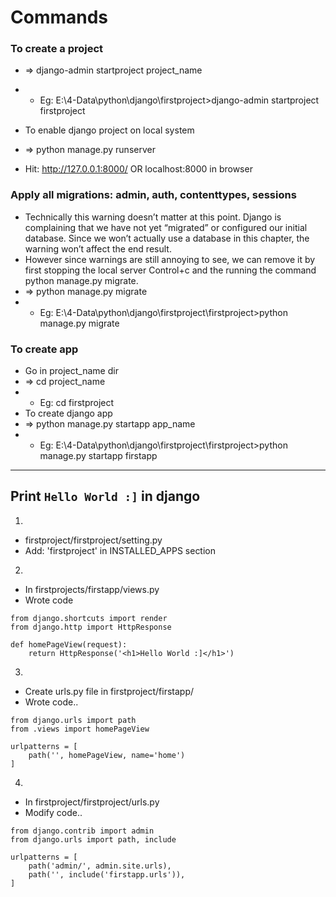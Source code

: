 # Commands

### To create a project
- => django-admin startproject project_name
- - Eg: E:\4-Data\python\django\firstproject>django-admin startproject firstproject

- To enable django project on local system
- => python manage.py runserver
- Hit: http://127.0.0.1:8000/ OR localhost:8000 in browser


### Apply all migrations: admin, auth, contenttypes, sessions
- Technically this warning doesn’t matter at this point. Django is complaining that we have not yet “migrated” or configured our initial database. Since we won’t actually use a database in this chapter, the warning won’t affect the end result.
- However since warnings are still annoying to see, we can remove it by first stopping the local server Control+c and the running the command python manage.py migrate.
- => python manage.py migrate
- - Eg: E:\4-Data\python\django\firstproject\firstproject>python manage.py migrate


### To create app 
- Go in project_name dir
- => cd project_name
- - Eg: cd firstproject
- To create django app
- => python manage.py startapp app_name
- - Eg: E:\4-Data\python\django\firstproject\firstproject>python manage.py startapp firstapp


---
## Print `Hello World :]` in django

1)
- firstproject/firstproject/setting.py
- Add: 'firstproject' in INSTALLED_APPS section

2)
- In firstprojects/firstapp/views.py
- Wrote code

```
from django.shortcuts import render
from django.http import HttpResponse

def homePageView(request):
    return HttpResponse('<h1>Hello World :]</h1>')

```

3)
- Create urls.py file in firstproject/firstapp/
- Wrote code..

```
from django.urls import path
from .views import homePageView

urlpatterns = [
    path('', homePageView, name='home')
]

```

4) 
- In firstproject/firstproject/urls.py
- Modify code..

```
from django.contrib import admin
from django.urls import path, include

urlpatterns = [
    path('admin/', admin.site.urls),
    path('', include('firstapp.urls')),
]

```
